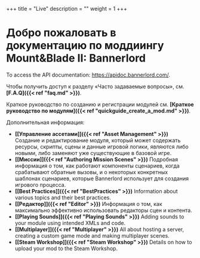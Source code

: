 +++
title = "Live"
description = ""
weight = 1
+++

# Добро пожаловать в документацию по моддиингу Mount&Blade II: Bannerlord

To access the API documentation: <a href="https://apidoc.bannerlord.com/">https://apidoc.bannerlord.com/</a>.

Чтобы получить доступ к разделу «Часто задаваемые вопросы», см. <strong>[F.A.Q]({{< ref "faq.md" >}})</strong>.

Краткое руководство по созданию и регистрации модулей см. <strong>[Краткое руководство по модулям]({{< ref "quickguide_create_a_mod.md" >}})</strong>.

Дополнительная информация:

- <strong>[[Управление ассетами]]({{< ref "Asset Management" >}})</strong> Создание и редактирование модуля, который может содержать ресурсы, скрипты, сцены и данные игровой логики, являются либо новыми, либо заменяют уже существующие в базовой игре.
- <strong>[[Миссии]]({{< ref "Authoring Mission Scenes" >}})</strong> Подробная информация о том, как работают компоненты сценариев, когда срабатывают обратные вызовы, и о некоторых конкретных шаблонах сценариев, которые Bannerlord использует для создания игрового процесса.
- <strong>[[Best Practices]]({{< ref "BestPractices" >}})</strong> Information about various topics and their best practices.
- <strong>[[Редактор]]({{< ref "Editor" >}})</strong> Информация о том, как максимально эффективно использовать редакторы сцен и контента.
- <strong>[[Playing Sounds]]({{< ref "Playing Sounds" >}})</strong> Adding sounds to your module using intended XMLs and code.
- <strong>[[Multiplayer]]({{< ref "Multiplayer" >}})</strong> All about hosting a server, creating a custom game mode and making multiplayer scenes.
- <strong>[[Steam Workshop]]({{< ref "Steam Workshop" >}})</strong> Details on how to upload your mod to the Steam Workshop.